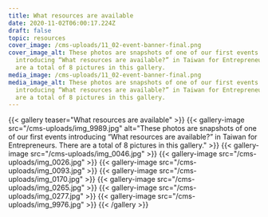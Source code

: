 ```yaml
---
title: What resources are available
date: 2020-11-02T06:00:17.224Z
draft: false
topic: resources
cover_image: /cms-uploads/11_02-event-banner-final.png
cover_image_alt: These photos are snapshots of one of our first events
  introducing “What resources are available?” in Taiwan for Entrepreneurs. There
  are a total of 8 pictures in this gallery.
media_image: /cms-uploads/11_02-event-banner-final.png
media_image_alt: These photos are snapshots of one of our first events
  introducing “What resources are available?” in Taiwan for Entrepreneurs. There
  are a total of 8 pictures in this gallery.
---
```

{{< gallery teaser="What resources are available" >}}
{{< gallery-image src="/cms-uploads/img_9989.jpg" alt="These photos are snapshots of one of our first events introducing “What resources are available?” in Taiwan for Entrepreneurs. There are a total of 8 pictures in this gallery." >}}
{{< gallery-image src="/cms-uploads/img_0046.jpg" >}}
{{< gallery-image src="/cms-uploads/img_0026.jpg" >}}
{{< gallery-image src="/cms-uploads/img_0093.jpg" >}}
{{< gallery-image src="/cms-uploads/img_0170.jpg" >}}
{{< gallery-image src="/cms-uploads/img_0265.jpg" >}}
{{< gallery-image src="/cms-uploads/img_0277.jpg" >}}
{{< gallery-image src="/cms-uploads/img_9976.jpg" >}}
{{< /gallery >}}